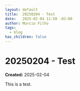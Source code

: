 ```yaml
---
layout: default
title:  20250204 - Test
date:   2025-02-04 11:50 -03:00
author: Murcio Filho
tags:
  - blog
has_children: false
---
```


# 20250204 - Test

**Created:** 2025-02-04

This is a test.
